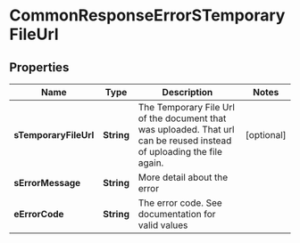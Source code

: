 

# CommonResponseErrorSTemporaryFileUrl

## Properties

Name | Type | Description | Notes
------------ | ------------- | ------------- | -------------
**sTemporaryFileUrl** | **String** | The Temporary File Url of the document that was uploaded. That url can be reused instead of uploading the file again. |  [optional]
**sErrorMessage** | **String** | More detail about the error | 
**eErrorCode** | **String** | The error code. See documentation for valid values | 




